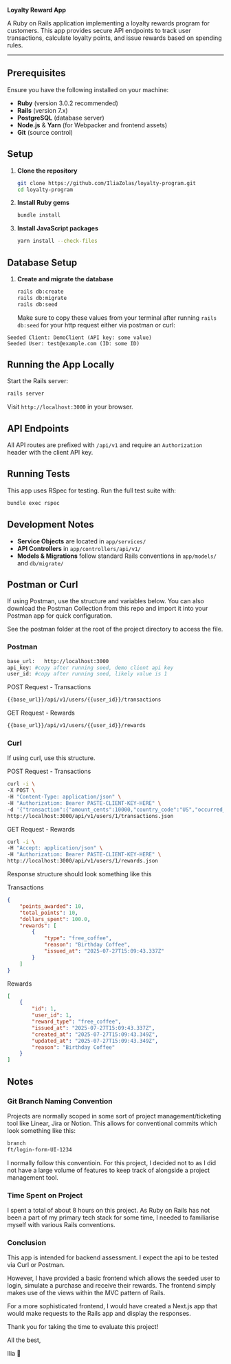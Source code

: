 **Loyalty Reward App**

A Ruby on Rails application implementing a loyalty rewards program for customers. This app provides secure API endpoints to track user transactions, calculate loyalty points, and issue rewards based on spending rules.

---

## Prerequisites

Ensure you have the following installed on your machine:

* **Ruby** (version 3.0.2 recommended)
* **Rails** (version 7.x)
* **PostgreSQL** (database server)
* **Node.js** & **Yarn** (for Webpacker and frontend assets)
* **Git** (source control)

## Setup

1. **Clone the repository**

   ```bash
   git clone https://github.com/IliaZolas/loyalty-program.git
   cd loyalty-program
   ```

2. **Install Ruby gems**

   ```bash
   bundle install
   ```

3. **Install JavaScript packages**

   ```bash
   yarn install --check-files
   ```

## Database Setup

1. **Create and migrate the database**

   ```bash
   rails db:create
   rails db:migrate
   rails db:seed 
   ```

   Make sure to copy these values from your terminal after running `rails db:seed` for your http request either via postman or curl:

  ```
  Seeded Client: DemoClient (API key: some value)
  Seeded User: test@example.com (ID: some ID)
  ```

## Running the App Locally

  Start the Rails server:

  ```bash
  rails server
  ```

  Visit `http://localhost:3000` in your browser.

## API Endpoints

  All API routes are prefixed with `/api/v1` and require an `Authorization` header with the client API key.

## Running Tests

  This app uses RSpec for testing. Run the full test suite with:

  ```bash
  bundle exec rspec
  ```

## Development Notes

  * **Service Objects** are located in `app/services/`
  * **API Controllers** in `app/controllers/api/v1/`
  * **Models & Migrations** follow standard Rails conventions in `app/models/` and `db/migrate/`

## Postman or Curl

  If using Postman, use the structure and variables below. You can also download the Postman Collection from this repo and import it into your Postman app for quick configuration.
  
  See the postman folder at the root of the project directory to access the file.

### Postman

  ```bash
  base_url:   http://localhost:3000
  api_key: #copy after running seed, demo client api key
  user_id: #copy after running seed, likely value is 1
  ```

  POST Request - Transactions

  ```bash
  {{base_url}}/api/v1/users/{{user_id}}/transactions
  ```

  GET Request - Rewards

  ```bash
  {{base_url}}/api/v1/users/{{user_id}}/rewards
  ```

### Curl

  If using curl, use this structure.

  POST Request -  Transactions

  ```bash
  curl -i \
  -X POST \
  -H "Content-Type: application/json" \
  -H "Authorization: Bearer PASTE-CLIENT-KEY-HERE" \
  -d '{"transaction":{"amount_cents":10000,"country_code":"US","occurred_at":"2025-07-26T00:00:00Z"}}' \
  http://localhost:3000/api/v1/users/1/transactions.json
  ```

  GET Request - Rewards

  ```bash
  curl -i \
  -H "Accept: application/json" \
  -H "Authorization: Bearer PASTE-CLIENT-KEY-HERE" \
  http://localhost:3000/api/v1/users/1/rewards.json
  ```

  Response structure should look something like this

  Transactions
  ```json
  {
      "points_awarded": 10,
      "total_points": 10,
      "dollars_spent": 100.0,
      "rewards": [
          {
              "type": "free_coffee",
              "reason": "Birthday Coffee",
              "issued_at": "2025-07-27T15:09:43.337Z"
          }
      ]
  }
  ```

  Rewards
  ```json
  [
      {
          "id": 1,
          "user_id": 1,
          "reward_type": "free_coffee",
          "issued_at": "2025-07-27T15:09:43.337Z",
          "created_at": "2025-07-27T15:09:43.349Z",
          "updated_at": "2025-07-27T15:09:43.349Z",
          "reason": "Birthday Coffee"
      }
  ]
  ```

## Notes

### Git Branch Naming Convention

  Projects are normally scoped in some sort of project management/ticketing tool like Linear, Jira or Notion. This allows for conventional commits which look something like this:

  ```bash
  branch
  ft/login‑form‑UI‑1234
  ```
  I normally follow this conventioin. For this project, I decided not to as I did not have a large volume of features to keep track of alongside a project management tool.

### Time Spent on Project

I spent a total of about 8 hours on this project. As Ruby on Rails has not been a part of my primary tech stack for some time, I needed to familiarise myself with various Rails conventions.

### Conclusion

This app is intended for backend assessment. I expect the api to be tested via Curl or Postman. 

However, I have provided a basic frontend which allows the seeded user to login, simulate a purchase and receive their rewards. The frontend simply makes use of the views within the MVC pattern of Rails. 

For a more sophisticated frontend, I would have created a Next.js app that would make requests to the Rails app and display the responses.

Thank you for taking the time to evaluate this project!

All the best,

Ilia 🍻

